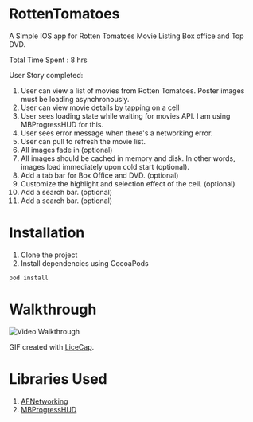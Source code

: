 RottenTomatoes
==============

A Simple IOS app for Rotten Tomatoes Movie Listing Box office and Top DVD.

Total Time Spent : 8 hrs

User Story completed:

1. User can view a list of movies from Rotten Tomatoes. Poster images must be loading asynchronously.
2. User can view movie details by tapping on a cell 
3. User sees loading state while waiting for movies API. I am using MBProgressHUD for this.
4. User sees error message when there's a networking error.
5. User can pull to refresh the movie list.
6. All images fade in (optional)
7. All images should be cached in memory and disk. In other words, images load immediately upon cold start (optional).
8. Add a tab bar for Box Office and DVD. (optional)
9. Customize the highlight and selection effect of the cell. (optional)
10. Add a search bar. (optional)
11. Add a search bar. (optional)

# Installation
1. Clone the project
2. Install dependencies using CocoaPods

  `` pod install ``

Walkthrough
=============
![Video Walkthrough](https://raw.githubusercontent.com/pravinneema/RottenTomatoes/master/Demo.gif)

GIF created with [LiceCap](http://www.cockos.com/licecap/).

# Libraries Used
1. [AFNetworking](http://afnetworking.com/)
2. [MBProgressHUD](https://github.com/mutualmobile/MMProgressHUD)
